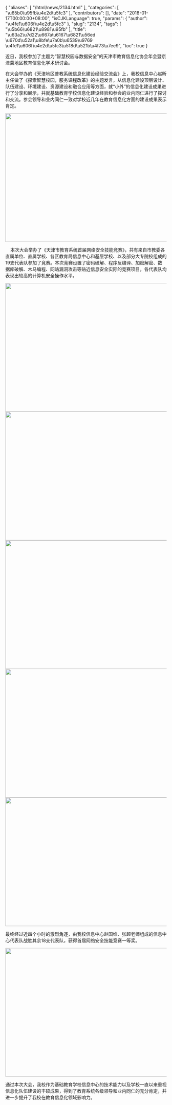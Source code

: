 {
    "aliases": [
        "/html/news/2134.html"
    ],
    "categories": [
        "\u65b0\u95fb\u4e2d\u5fc3"
    ],
    "contributors": [],
    "date": "2018-01-17T00:00:00+08:00",
    "isCJKLanguage": true,
    "params": {
        "author": "\u4fe1\u606f\u4e2d\u5fc3"
    },
    "slug": "2134",
    "tags": [
        "\u5b66\u6821\u8981\u95fb"
    ],
    "title": "\u63a2\u7d22\u667a\u6167\u6821\u56ed  \u670d\u52a1\u8bfe\u7a0b\u6539\u9769  \u4fe1\u606f\u4e2d\u5fc3\u518d\u521b\u4f73\u7ee9",
    "toc": true
}




近日，我校参加了主题为“智慧校园与数据安全”的天津市教育信息化协会年会暨京津冀地区教育信息化学术研讨会。




在大会举办的《天津地区普教系统信息化建设经验交流会》上，我校信息中心赵昕主任做了《探索智慧校园，服务课程改革》的主题发言，从信息化建设顶层设计、队伍建设、环境建设、资源建设和融合应用等方面，就“小外”的信息化建设成果进行了分享和展示，并就基础教育学校信息化建设经验和参会的业内同仁进行了探讨和交流。参会领导和业内同仁一致对学校近几年在教育信息化方面的建设成果表示肯定。




  






<img
    src="https://cdn.tfls.online/mirror/full/0683ae13e39ef7eb6f20a766f910efce601e3423.jpg"
    style="display:block;margin-left:auto;margin-right:auto;"
    decoding="async"
    fetchpriority="auto"
    loading="lazy"
    height="400"
    width="600"
/>




  








    本次大会举办了《天津市教育系统首届网络安全技能竞赛》，共有来自市教委各直属单位、直属学校、各区教育局信息中心和基层学校、以及部分大专院校组成的19支代表队参加了竞赛。本次竞赛设置了密码破解、程序反编译、加密解密、数据库破解、木马编程、网站漏洞攻击等贴近信息安全实际的竞赛项目，各代表队均表现出较高的计算机安全操作水平。




  






<img
    src="https://cdn.tfls.online/mirror/full/1e38a36c3d1df3c9348311fae0fd2ae4d2b4ea89.jpg"
    style="display:block;margin-left:auto;margin-right:auto;"
    decoding="async"
    fetchpriority="auto"
    loading="lazy"
    height="400"
    width="600"
/>
<img
    src="https://cdn.tfls.online/mirror/full/e689f9cfd456882c34857f1d97ebba2efd73241b.jpg"
    style="display:block;margin-left:auto;margin-right:auto;"
    decoding="async"
    fetchpriority="auto"
    loading="lazy"
    height="400"
    width="600"
/>
<img
    src="https://cdn.tfls.online/mirror/full/76b8fb01cba8dbbdff1dff5fd5c7db16fa6d681b.jpg"
    style="display:block;margin-left:auto;margin-right:auto;"
    decoding="async"
    fetchpriority="auto"
    loading="lazy"
    height="400"
    width="600"
/>
<img
    src="https://cdn.tfls.online/mirror/full/a4b5606a1e681a4e0535061b076061cb9def8fe1.jpg"
    style="display:block;margin-left:auto;margin-right:auto;"
    decoding="async"
    fetchpriority="auto"
    loading="lazy"
    height="400"
    width="600"
/>
<img
    src="https://cdn.tfls.online/mirror/full/7d1a082a2e286af4154e98ae13d04d6b4d78fa7e.jpg"
    style="display:block;margin-left:auto;margin-right:auto;"
    decoding="async"
    fetchpriority="auto"
    loading="lazy"
    height="400"
    width="600"
/>




  








最终经过近四个小时的激烈角逐，由我校信息中心赵国维、张超老师组成的信息中心代表队战胜其余18支代表队，获得首届网络安全技能竞赛一等奖。




  






<img
    src="https://cdn.tfls.online/mirror/full/c6d3aecc6b15290f81998123a0df6e69dcb479ff.jpg"
    style="display:block;margin-left:auto;margin-right:auto;"
    decoding="async"
    fetchpriority="auto"
    loading="lazy"
    height="400"
    width="600"
/>




  








通过本次大会，我校作为基础教育学校信息中心的技术能力以及学校一直以来重视信息化队伍建设的丰硕成果，得到了教育系统各级领导和业内同仁的充分肯定，并进一步提升了我校在教育信息化领域影响力。




  




 